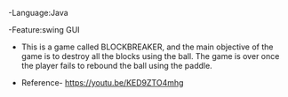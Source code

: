 -Language:Java

-Feature:swing GUI

- This is a game called BLOCKBREAKER, and the main objective of the game is to destroy all the blocks using the ball.
The game is over once the player fails to rebound the ball using the paddle.

- Reference- https://youtu.be/KED9ZTO4mhg
